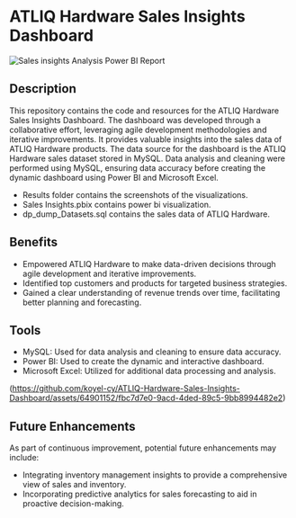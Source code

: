 # ATLIQ Hardware Sales Insights Dashboard





![Sales insights Analysis Power BI Report](https://github.com/koyel-cy/ATLIQ-Hardware-Sales-Insights-Dashboard/assets/64901152/00943065-1c0e-46b2-9c16-b9dce896150d)






## Description
This repository contains the code and resources for the ATLIQ Hardware Sales Insights Dashboard. The dashboard was developed through a collaborative effort, leveraging agile development methodologies and iterative improvements. It provides valuable insights into the sales data of ATLIQ Hardware products. The data source for the dashboard is the ATLIQ Hardware sales dataset stored in MySQL. Data analysis and cleaning were performed using MySQL, ensuring data accuracy before creating the dynamic dashboard using Power BI and Microsoft Excel.
- Results folder contains the screenshots of the visualizations.
- Sales Insights.pbix contains power bi visualization.
- dp_dump_Datasets.sql contains the sales data of ATLIQ Hardware.


## Benefits
- Empowered ATLIQ Hardware to make data-driven decisions through agile development and iterative improvements.
- Identified top customers and products for targeted business strategies.
- Gained a clear understanding of revenue trends over time, facilitating better planning and forecasting.


## Tools
- MySQL: Used for data analysis and cleaning to ensure data accuracy.
- Power BI: Used to create the dynamic and interactive dashboard.
- Microsoft Excel: Utilized for additional data processing and analysis.

(https://github.com/koyel-cy/ATLIQ-Hardware-Sales-Insights-Dashboard/assets/64901152/fbc7d7e0-9acd-4ded-89c5-9bb8994482e2)

## Future Enhancements
As part of continuous improvement, potential future enhancements may include:
- Integrating inventory management insights to provide a comprehensive view of sales and inventory.
- Incorporating predictive analytics for sales forecasting to aid in proactive decision-making.
